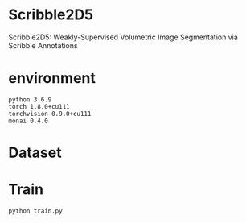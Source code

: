 
# Scribble2D5
Scribble2D5: Weakly-Supervised Volumetric Image Segmentation via Scribble Annotations

# environment

```
python 3.6.9
torch 1.8.0+cu111
torchvision 0.9.0+cu111
monai 0.4.0
```
# Dataset


# Train
```
python train.py
```